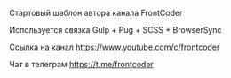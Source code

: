 Стартовый шаблон автора канала FrontCoder

Используется связка Gulp + Pug + SCSS + BrowserSync

Ссылка на канал https://www.youtube.com/c/frontcoder

Чат в телеграм https://t.me/frontcoder